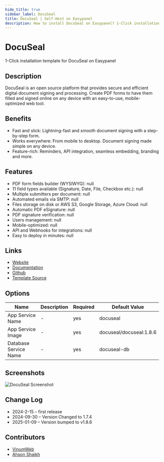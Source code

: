 ```yaml
---
hide_title: true
sidebar_label: DocuSeal
title: DocuSeal | Self-Host on Easypanel
description: How to install DocuSeal on Easypanel? 1-Click installation template for DocuSeal on Easypanel
---
```


<!-- generated -->

# DocuSeal

1-Click installation template for DocuSeal on Easypanel

## Description

DocuSeal is an open source platform that provides secure and efficient digital document signing and processing. Create PDF forms to have them filled and signed online on any device with an easy-to-use, mobile-optimized web tool.

## Benefits

- Fast and slick: Lightning-fast and smooth document signing with a step-by-step form.
- Works everywhere: From mobile to desktop. Document signing made simple on any device.
- Feature-rich: Reminders, API integration, seamless embedding, branding and more.

## Features

- PDF form fields builder (WYSIWYG): null
- 11 field types available (Signature, Date, File, Checkbox etc.): null
- Multiple submitters per document: null
- Automated emails via SMTP: null
- Files storage on disk or AWS S3, Google Storage, Azure Cloud: null
- Automatic PDF eSignature: null
- PDF signature verification: null
- Users management: null
- Mobile-optimized: null
- API and Webhooks for integrations: null
- Easy to deploy in minutes: null

## Links

- [Website](https://www.docuseal.co/)
- [Documentation](https://www.docuseal.co/docs)
- [Github](https://github.com/docusealco/docuseal)
- [Template Source](https://github.com/easypanel-io/templates/tree/main/templates/docuseal)

## Options

Name | Description | Required | Default Value
-|-|-|-
App Service Name | - | yes | docuseal
App Service Image | - | yes | docuseal/docuseal:1.8.6
Database Service Name | - | yes | docuseal-db

## Screenshots

![DocuSeal Screenshot](./assets/screenshot.png)

## Change Log

- 2024-2-15 – first release
- 2024-09-30 – Version Changed to 1.7.4
- 2025-01-09 – Version bumped to v1.8.6

## Contributors

- [VinumWeb](https://github.com/vinumweb)
- [Ahson Shaikh](https://github.com/MuhammadAhsanDonuts)
